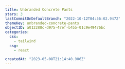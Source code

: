 ```yaml
---
title: Unbranded Concrete Pants
stars: 3
lastCommitOnDefaultBranch: "2022-10-12T04:56:02.947Z"
themeKey: unbranded-concrete-pants
objectID: a012288c-d975-47ef-b4bb-01c9e49476bc
categories:
  css:
    - tailwind
  ssg:
    - react

createdAt: "2023-05-08T21:14:40.006Z"
---
```

